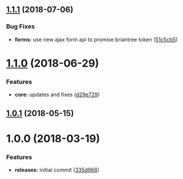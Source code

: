 <a name="1.1.1"></a>
## [1.1.1](https://github.com/hypeJunctionPro/Elgg3-hypeBraintreePayments/compare/1.1.0...1.1.1) (2018-07-06)


### Bug Fixes

* **forms:** use new ajax form api to promise briantree token ([51c5cb5](https://github.com/hypeJunctionPro/Elgg3-hypeBraintreePayments/commit/51c5cb5))



<a name="1.1.0"></a>
# [1.1.0](https://github.com/hypeJunctionPro/Elgg3-hypeBraintreePayments/compare/1.0.1...1.1.0) (2018-06-29)


### Features

* **core:** updates and fixes ([d29e729](https://github.com/hypeJunctionPro/Elgg3-hypeBraintreePayments/commit/d29e729))



<a name="1.0.1"></a>
## [1.0.1](https://github.com/hypeJunctionPro/Elgg3-hypeBraintreePayments/compare/1.0.0...1.0.1) (2018-05-15)



<a name="1.0.0"></a>
# 1.0.0 (2018-03-19)


### Features

* **releases:** initial commit ([335d968](https://github.com/hypeJunctionPro/Elgg3-hypeBraintreePayments/commit/335d968))



